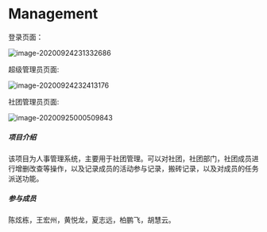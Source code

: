 # Management

登录页面：

![image-20200924231332686](https://i.loli.net/2020/09/24/m36GHtIFhdDVgbf.png)

超级管理员页面:

![image-20200924232413176](https://i.loli.net/2020/09/24/7yJEmxrYlFwM5cs.png)

社团管理员页面:

![image-20200925000509843](https://i.loli.net/2020/09/25/tA2wGBVjfzvKOC8.png)

#####  项目介绍

该项目为人事管理系统，主要用于社团管理。可以对社团，社团部门，社团成员进行增删改查等操作，以及记录成员的活动参与记录，搬砖记录，以及对成员的任务派送功能。

#####  参与成员

陈炫栋，王宏州，黄悦龙，夏志远，柏鹏飞，胡慧云。